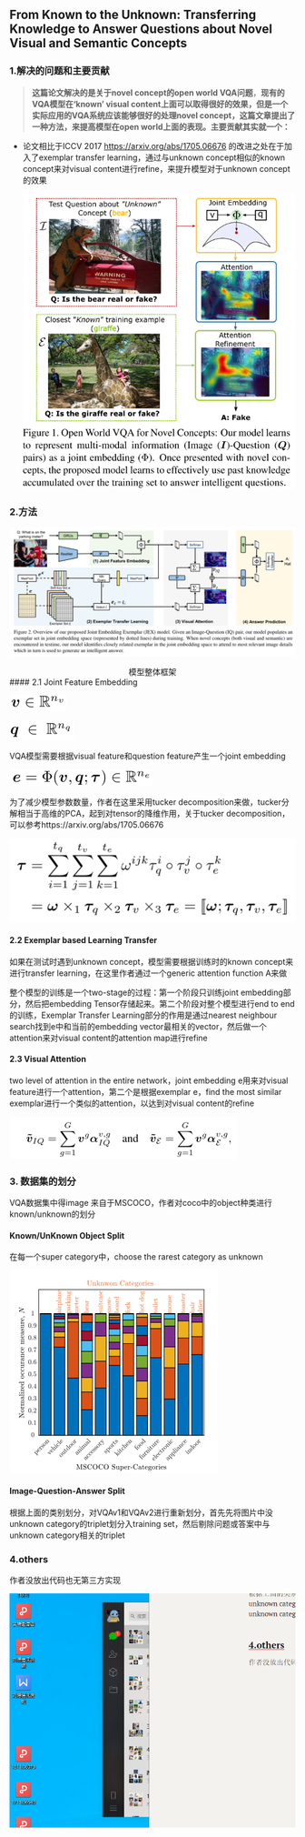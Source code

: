 ## **From Known to the Unknown: Transferring Knowledge to Answer Questions about Novel Visual and Semantic Concepts**



### **1.解决的问题和主要贡献**

> **这篇论文解决的是关于novel concept的open world VQA问题**，**现有的VQA模型在‘known’ visual content上面可以取得很好的效果，但是一个实际应用的VQA系统应该能够很好的处理novel concept，这篇文章提出了一种方法，来提高模型在open world上面的表现。主要贡献其实就一个：**

- 论文相比于ICCV 2017 https://arxiv.org/abs/1705.06676 的改进之处在于加入了exemplar transfer learning，通过与unknown concept相似的known concept来对visual content进行refine，来提升模型对于unknown concept的效果

  ![image-20191218080144411](./vqa.assets/image-20191218080144411.png)


### **2.方法**

![image-20191218081357318](./vqa.assets/image-20191218081357318.png)

<center>模型整体框架</center>
#### 2.1 Joint Feature Embedding

![image-20191218090333198](./vqa.assets/image-20191218090333198.png)

![image-20191218090358657](./vqa.assets/image-20191218090358657.png)

VQA模型需要根据visual feature和question feature产生一个joint embedding

![image-20191218090606935](./vqa.assets/image-20191218090606935.png)

为了减少模型参数数量，作者在这里采用tucker decomposition来做，tucker分解相当于高维的PCA，起到对tensor的降维作用，关于tucker decomposition，可以参考https://arxiv.org/abs/1705.06676

![image-20191218090719859](./vqa.assets/image-20191218090719859.png)



#### 2.2 Exemplar based Learning Transfer

如果在测试时遇到unknown concept，模型需要根据训练时的known concept来进行transfer learning，在这里作者通过一个generic attention function A来做

整个模型的训练是一个two-stage的过程：第一个阶段只训练joint embedding部分，然后把embedding Tensor存储起来。第二个阶段对整个模型进行end to end的训练，Exemplar Transfer Learning部分的作用是通过nearest neighbour search找到e中和当前的embedding vector最相关的vector，然后做一个attention来对visual content的attention map进行refine

#### 2.3 Visual Attention

two level of attention in the entire network，joint embedding e用来对visual feature进行一个attention，第二个是根据exemplar e，find the most similar exemplar进行一个类似的attention，以达到对visual content的refine

![image-20191218102001321](./vqa.assets/image-20191218102001321.png)

### **3. 数据集的划分**

VQA数据集中得image 来自于MSCOCO，作者对coco中的object种类进行known/unknown的划分

#### Known/UnKnown Object Split

在每一个super category中，choose the rarest category as unknown

![image-20191218103006737](./vqa.assets/image-20191218103006737.png)



#### Image-Question-Answer Split

根据上面的类别划分，对VQAv1和VQAv2进行重新划分，首先先将图片中没unknown category的triplet划分入training set，然后剔除问题或答案中与unknown category相关的triplet

### **4.others**

作者没放出代码也无第三方实现

![image-20191218112412797](vqa.assets/image-20191218112412797.png)

